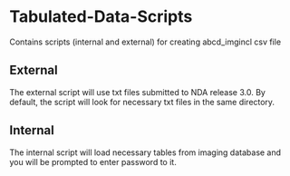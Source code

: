 # Tabulated-Data-Scripts
Contains scripts (internal and external) for creating abcd_imgincl csv file


## External
The external script will use txt files submitted to NDA release 3.0. 
By default, the script will look for necessary txt files in the same directory.


## Internal
The internal script will load necessary tables from imaging database and you will be prompted to enter password to it.
